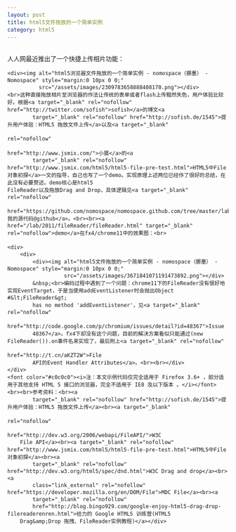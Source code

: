 ```yaml
---
layout: post
title: html5文件拖放的一个简单实例
category: html5
---
```

<div class="bct fc05 fc11 nbw-blog ztag js-fs2"><br>人人网最近推出了一个快捷上传相片功能：<br>

    <div><img alt="html5浏览器文件拖放的一个简单实例 - nomospace（挪墨） - Nomospace" style="margin:0 10px 0 0;"
              src="/assets/images/2309783658888408170.png"></div>
    <br>这种直接拖放相片至浏览器的作法让传统的表单或者flash上传黯然失色，用户体验比较好。根据<a target="_blank" rel="nofollow" href="http://twitter.com/sofish">sofish</a>的博文<a
            target="_blank" rel="nofollow" href="http://sofish.de/1545">提升用户体验：HTML5 拖放文件上传</a>以及<a target="_blank"
                                                                                                    rel="nofollow"
                                                                                                    href="http://www.jsmix.com/">小展</a>的<a
            target="_blank" rel="nofollow" href="http://www.jsmix.com/html5/html5-file-pre-test.html">HTML5中File对象初探</a>一文的指导，自己也写了一个demo。实现原理上述两位已经作了很好的总结，在此没有必要赘述。demo核心是html5
    FileReader以及拖放Drag and Drop，具体逻辑见<a target="_blank" rel="nofollow"
                                        href="https://github.com/nomospace/nomospace.github.com/tree/master/lab/2011/fileReader">我的源代码@github</a>。<br><br><a href="/lab/2011/fileReader/fileReader.html" target="_blank" rel="nofollow">demo</a>在fx4/chrome11中的效果图：<br>

    <div>
        <div>
            <div><img alt="html5文件拖放的一个简单实例 - nomospace（挪墨） - Nomospace" style="margin:0 10px 0 0;"
                      src="/assets/images/3671841071191473892.png"></div>
            &nbsp;<br>编码过程中遇到了一个问题：chrome11下的FileReader没有很好地实现EventTarget，于是当使用addEventListener时会抛出Object #&lt;FileReader&gt;
            has no method 'addEventListener'，见<a target="_blank" rel="nofollow"
                                                 href="http://code.google.com/p/chromium/issues/detail?id=48367">Issue
            48367</a>。fx4下却没有这个问题，目前的解决方案看似只能通过(new FileReader()).on事件名来实现了，最后附上<a target="_blank" rel="nofollow"
                                                                                   href="http://t.cn/aKZT2W">File
            API的Event Handler Attributes</a>。<br><br></div>
    </div>
    <font color="#c0c0c0"><i>注：本文示例代码仅完全适用于 Firefox 3.6+ ，部分适用于其他支持 HTML 5 接口的浏览器，完全不适用于 IE8 及以下版本 。</i></font><br><br>参考资料：<br><a
            target="_blank" rel="nofollow" href="http://sofish.de/1545">提升用户体验：HTML5 拖放文件上传</a><br><a target="_blank"
                                                                                                      rel="nofollow"
                                                                                                      href="http://dev.w3.org/2006/webapi/FileAPI/">W3C
        File API</a><br><a target="_blank" rel="nofollow" href="http://www.jsmix.com/html5/html5-file-pre-test.html">HTML5中File对象初探</a><br><a
            target="_blank" rel="nofollow" href="http://dev.w3.org/html5/spec/dnd.html">W3C Drag and drop</a><br><a
            class="link_external" rel="nofollow" href="https://developer.mozilla.org/en/DOM/File">MDC File</a><br><a
            target="_blank" rel="nofollow"
            href="http://blog.bingo929.com/google-enjoy-html5-drag-drop-filereaderenren.html">给力的 Google HTML5 训练营(HTML5
        Drag&amp;Drop 拖拽、FileReader实例教程)</a></div>
